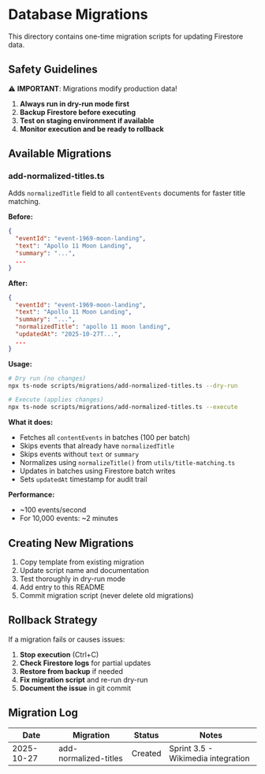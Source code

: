 # Database Migrations

This directory contains one-time migration scripts for updating Firestore data.

## Safety Guidelines

⚠️ **IMPORTANT**: Migrations modify production data!

1. **Always run in dry-run mode first**
2. **Backup Firestore before executing**
3. **Test on staging environment if available**
4. **Monitor execution and be ready to rollback**

## Available Migrations

### add-normalized-titles.ts

Adds `normalizedTitle` field to all `contentEvents` documents for faster title matching.

**Before:**
```json
{
  "eventId": "event-1969-moon-landing",
  "text": "Apollo 11 Moon Landing",
  "summary": "...",
  ...
}
```

**After:**
```json
{
  "eventId": "event-1969-moon-landing",
  "text": "Apollo 11 Moon Landing",
  "summary": "...",
  "normalizedTitle": "apollo 11 moon landing",
  "updatedAt": "2025-10-27T...",
  ...
}
```

**Usage:**

```bash
# Dry run (no changes)
npx ts-node scripts/migrations/add-normalized-titles.ts --dry-run

# Execute (applies changes)
npx ts-node scripts/migrations/add-normalized-titles.ts --execute
```

**What it does:**
- Fetches all `contentEvents` in batches (100 per batch)
- Skips events that already have `normalizedTitle`
- Skips events without `text` or `summary`
- Normalizes using `normalizeTitle()` from `utils/title-matching.ts`
- Updates in batches using Firestore batch writes
- Sets `updatedAt` timestamp for audit trail

**Performance:**
- ~100 events/second
- For 10,000 events: ~2 minutes

## Creating New Migrations

1. Copy template from existing migration
2. Update script name and documentation
3. Test thoroughly in dry-run mode
4. Add entry to this README
5. Commit migration script (never delete old migrations)

## Rollback Strategy

If a migration fails or causes issues:

1. **Stop execution** (Ctrl+C)
2. **Check Firestore logs** for partial updates
3. **Restore from backup** if needed
4. **Fix migration script** and re-run dry-run
5. **Document the issue** in git commit

## Migration Log

| Date | Migration | Status | Notes |
|------|-----------|--------|-------|
| 2025-10-27 | add-normalized-titles | Created | Sprint 3.5 - Wikimedia integration |

